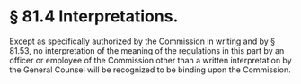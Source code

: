 # § 81.4   Interpretations.

Except as specifically authorized by the Commission in writing and by § 81.53, no interpretation of the meaning of the regulations in this part by an officer or employee of the Commission other than a written interpretation by the General Counsel will be recognized to be binding upon the Commission. 




